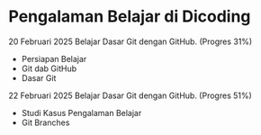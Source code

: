 Pengalaman Belajar di Dicoding
==
20 Februari 2025
Belajar Dasar Git dengan GitHub. (Progres 31%)
* Persiapan Belajar
* Git dab GitHub
* Dasar Git
  
22 Februari 2025
Belajar Dasar Git dengan GitHub. (Progres 51%)
* Studi Kasus Pengalaman Belajar
* Git Branches
